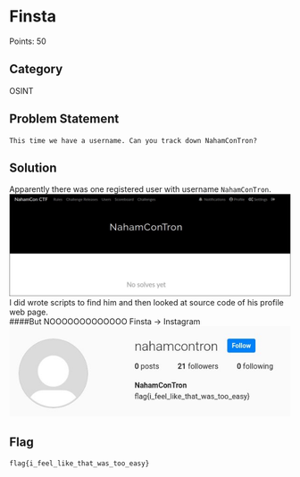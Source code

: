 # Finsta
Points: 50
## Category
OSINT
## Problem Statement
```
This time we have a username. Can you track down NahamConTron?
```
## Solution
Apparently there was one registered user with username `NahamConTron`.\
![nahamcontorn](nahamcontorn.jpg)\
I did wrote scripts to find him and then looked at source code of his profile web page.\
####But NOOOOOOOOOOOOO
Finsta -> Instagram\
![flag](flag.jpg)
## Flag
```
flag{i_feel_like_that_was_too_easy}
```
